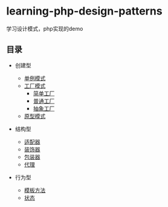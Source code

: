 # learning-php-design-patterns
学习设计模式，php实现的demo

## 目录

+ 创建型
  - [单例模式](https://github.com/JimChenWYU/my-php-awesome/blob/master/learning-php-design-patterns/Singleton/Singleton.php)
  - [工厂模式](https://github.com/JimChenWYU/my-php-awesome/blob/master/learning-php-design-patterns/Factory)
	  - [简单工厂](https://github.com/JimChenWYU/my-php-awesome/blob/master/learning-php-design-patterns/Factory/SimpleFactory/SimpleFactory.php)
	  - [普通工厂](https://github.com/JimChenWYU/my-php-awesome/blob/master/learning-php-design-patterns/Factory/CommonFactory/)
	  - [抽象工厂](https://github.com/JimChenWYU/my-php-awesome/blob/master/learning-php-design-patterns/Factory/AbstractFactory/)
  - [原型模式](https://github.com/JimChenWYU/my-php-awesome/blob/master/learning-php-design-patterns/Prototype/)
  
+ 结构型
  - [适配器](https://github.com/JimChenWYU/my-php-awesome/blob/master/learning-php-design-patterns/Adapter/)
  - [装饰器](https://github.com/JimChenWYU/my-php-awesome/blob/master/learning-php-design-patterns/Decorator/)
  - [包装器](https://github.com/JimChenWYU/my-php-awesome/blob/master/learning-php-design-patterns/Wrapper/)
  - [代理](https://github.com/JimChenWYU/my-php-awesome/blob/master/learning-php-design-patterns/Proxy/)
+ 行为型
  - [模板方法](https://github.com/JimChenWYU/my-php-awesome/blob/master/learning-php-design-patterns/TemplateMethod/)
  - [状态](https://github.com/JimChenWYU/my-php-awesome/blob/master/learning-php-design-patterns/State/)
